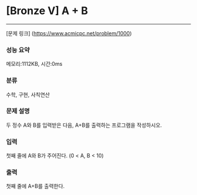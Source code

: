# [Bronze V] A + B
<hr>

[문제 링크] (https://www.acmicpc.net/problem/1000)

### 성능 요약

메모리:1112KB, 시간:0ms

### 분류

수학, 구현, 사칙연산

### 문제 설명

두 정수 A와 B를 입력받은 다음, A+B를 출력하는 프로그램을 작성하시오.

### 입력

첫째 줄에 A와 B가 주어진다. (0 < A, B < 10)

### 출력

첫째 줄에 A+B를 출력한다.
